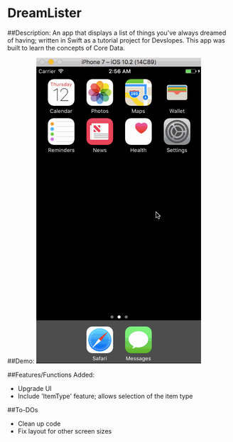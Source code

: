 # DreamLister

##Description:
An app that displays a list of things you've always dreamed of having; written in Swift as a tutorial project for Devslopes. This app was built to learn the concepts of Core Data.

##Demo:
![](DreamLister.gif)

##Features/Functions Added:
- Upgrade UI
- Include 'ItemType' feature; allows selection of the item type

##To-DOs
- Clean up code
- Fix layout for other screen sizes